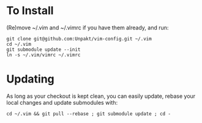 # To Install

(Re)move ~/.vim and ~/.vimrc if you have them already, and run:

    git clone git@github.com:Unpakt/vim-config.git ~/.vim
    cd ~/.vim
    git submodule update --init
    ln -s ~/.vim/vimrc ~/.vimrc

# Updating

As long as your checkout is kept clean, you can easily update, rebase your local changes and update submodules with:

    cd ~/.vim && git pull --rebase ; git submodule update ; cd -
